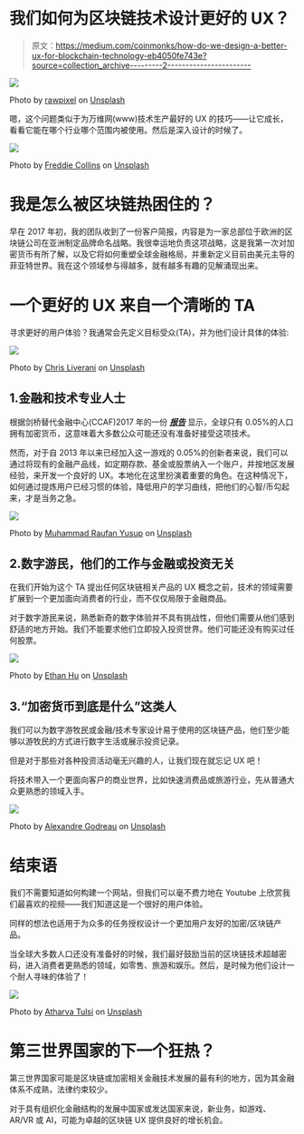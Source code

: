 # 我们如何为区块链技术设计更好的 UX？

> 原文：<https://medium.com/coinmonks/how-do-we-design-a-better-ux-for-blockchain-technology-eb4050fe743e?source=collection_archive---------2----------------------->

![](img/bd7c4537f18350ad830d69a56d05a09c.png)

Photo by [rawpixel](https://unsplash.com/photos/hESpmVOv1DU?utm_source=unsplash&utm_medium=referral&utm_content=creditCopyText) on [Unsplash](https://unsplash.com/?utm_source=unsplash&utm_medium=referral&utm_content=creditCopyText)

嗯，这个问题类似于为万维网(www)技术生产最好的 UX 的技巧——让它成长，看看它能在哪个行业哪个范围内被使用。然后是深入设计的时候了。

![](img/764c4a6d8c7d902c36d5d8c8a7f429dd.png)

Photo by [Freddie Collins](https://unsplash.com/photos/uXWPg9uMwt8?utm_source=unsplash&utm_medium=referral&utm_content=creditCopyText) on [Unsplash](https://unsplash.com/?utm_source=unsplash&utm_medium=referral&utm_content=creditCopyText)

# 我是怎么被区块链热困住的？

早在 2017 年初，我的团队收到了一份客户简报，内容是为一家总部位于欧洲的区块链公司在亚洲制定品牌命名战略。我很幸运地负责这项战略，这是我第一次对加密货币有所了解，以及它将如何重塑全球金融格局，并重新定义目前由美元主导的菲亚特世界。我在这个领域参与得越多，就有越多有趣的见解涌现出来。

# 一个更好的 UX 来自一个清晰的 TA

寻求更好的用户体验？我通常会先定义目标受众(TA)，并为他们设计具体的体验:

![](img/34dec0f9fa20f6819d9709022db6362f.png)

Photo by [Chris Liverani](https://unsplash.com/photos/NDfqqq_7QWM?utm_source=unsplash&utm_medium=referral&utm_content=creditCopyText) on [Unsplash](https://unsplash.com/?utm_source=unsplash&utm_medium=referral&utm_content=creditCopyText)

## 1.金融和技术专业人士

根据剑桥替代金融中心(CCAF)2017 年的一份 [***报告***](http://www.cam.ac.uk/research/news/study-highlights-growing-significance-of-cryptocurrencies) 显示，全球只有 0.05%的人口拥有加密货币，这意味着大多数公众可能还没有准备好接受这项技术。

然而，对于自 2013 年以来已经加入这一游戏的 0.05%的创新者来说，我们可以通过将现有的金融产品线，如定期存款、基金或股票纳入一个账户，并按地区发展经验，来开发一个良好的 UX。本地化在这里扮演着重要的角色。在这种情况下，如何通过提炼用户已经习惯的体验，降低用户的学习曲线，把他们的心智/币勾起来，才是当务之急。

![](img/378fcc2eceb0023378c495e7c3c92d89.png)

Photo by [Muhammad Raufan Yusup](https://unsplash.com/photos/rYRE6ju-2K8?utm_source=unsplash&utm_medium=referral&utm_content=creditCopyText) on [Unsplash](https://unsplash.com/?utm_source=unsplash&utm_medium=referral&utm_content=creditCopyText)

## 2.数字游民，他们的工作与金融或投资无关

在我们开始为这个 TA 提出任何区块链相关产品的 UX 概念之前，技术的领域需要扩展到一个更加面向消费者的行业，而不仅仅局限于金融商品。

对于数字游民来说，熟悉新奇的数字体验并不具有挑战性，但他们需要从他们感到舒适的地方开始。我们不能要求他们立即投入投资世界。他们可能还没有购买过任何股票。

![](img/3c643e9cda422912974ef6faa58d526a.png)

Photo by [Ethan Hu](https://unsplash.com/photos/Ghsv7mOFcsk?utm_source=unsplash&utm_medium=referral&utm_content=creditCopyText) on [Unsplash](https://unsplash.com/search/photos/cafe-people?utm_source=unsplash&utm_medium=referral&utm_content=creditCopyText)

## 3.“加密货币到底是什么”这类人

我们可以为数字游牧民或金融/技术专家设计易于使用的区块链产品，他们至少能够以游牧民的方式进行数字生活或展示投资记录。

但是对于那些对各种投资活动毫无兴趣的人，让我们现在就忘记 UX 吧！

将技术带入一个更面向客户的商业世界，比如快速消费品或旅游行业，先从普通大众更熟悉的领域入手。

![](img/525802fc0a41c4553685e9997ba28273.png)

Photo by [Alexandre Godreau](https://unsplash.com/photos/7YlHU_ZPS34?utm_source=unsplash&utm_medium=referral&utm_content=creditCopyText) on [Unsplash](https://unsplash.com/?utm_source=unsplash&utm_medium=referral&utm_content=creditCopyText)

# 结束语

我们不需要知道如何构建一个网站，但我们可以毫不费力地在 Youtube 上欣赏我们最喜欢的视频——我们知道这是一个很好的用户体验。

同样的想法也适用于为众多的任务授权设计一个更加用户友好的加密/区块链产品。

当全球大多数人口还没有准备好的时候，我们最好鼓励当前的区块链技术超越密码，进入消费者更熟悉的领域，如零售、旅游和娱乐。然后，是时候为他们设计一个耐人寻味的体验了！

![](img/a089a7ba6246a20afb7563f4465b218a.png)

Photo by [Atharva Tulsi](https://unsplash.com/photos/gcU6y0qhEio?utm_source=unsplash&utm_medium=referral&utm_content=creditCopyText) on [Unsplash](https://unsplash.com/search/photos/south-east-asia-market?utm_source=unsplash&utm_medium=referral&utm_content=creditCopyText)

# 第三世界国家的下一个狂热？

第三世界国家可能是区块链或加密相关金融技术发展的最有利的地方，因为其金融体系不成熟，法律约束较少。

对于具有组织化金融结构的发展中国家或发达国家来说，新业务，如游戏、AR/VR 或 AI，可能为卓越的区块链 UX 提供良好的增长机会。